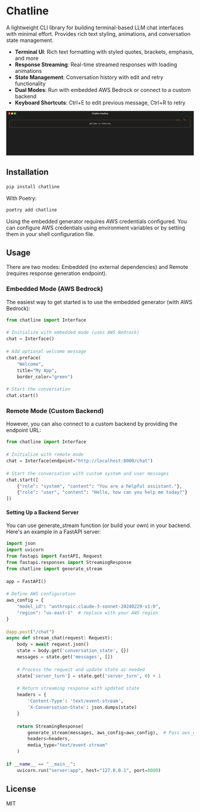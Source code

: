 # Chatline

A lightweight CLI library for building terminal-based LLM chat interfaces with minimal effort. Provides rich text styling, animations, and conversation state management.

- **Terminal UI**: Rich text formatting with styled quotes, brackets, emphasis, and more
- **Response Streaming**: Real-time streamed responses with loading animations
- **State Management**: Conversation history with edit and retry functionality
- **Dual Modes**: Run with embedded AWS Bedrock or connect to a custom backend
- **Keyboard Shortcuts**: Ctrl+E to edit previous message, Ctrl+R to retry

![](https://raw.githubusercontent.com/anotherbazeinthewall/chatline-interface/main/demo.gif)

## Installation

```bash
pip install chatline
```

With Poetry:

```bash
poetry add chatline
```

Using the embedded generator requires AWS credentials configured. You can configure AWS credentials using environment variables or by setting them in your shell configuration file.

## Usage

There are two modes: Embedded (no external dependencies) and Remote (requires response generation endpoint). 

### Embedded Mode (AWS Bedrock)

The easiest way to get started is to use the embedded generator (with AWS Bedrock):

```python
from chatline import Interface

# Initialize with embedded mode (uses AWS Bedrock)
chat = Interface()

# Add optional welcome message
chat.preface(
    "Welcome", 
    title="My App", 
    border_color="green")

# Start the conversation
chat.start()
```

### Remote Mode (Custom Backend)

However, you can also connect to a custom backend by providing the endpoint URL:

```python
from chatline import Interface

# Initialize with remote mode
chat = Interface(endpoint="http://localhost:8000/chat")

# Start the conversation with custom system and user messages
chat.start([
    {"role": "system", "content": "You are a helpful assistant."},
    {"role": "user", "content": "Hello, how can you help me today?"}
])
```

#### Setting Up a Backend Server

You can use generate_stream function (or build your own) in your backend. Here's an example in a FastAPI server:

```python
import json
import uvicorn
from fastapi import FastAPI, Request
from fastapi.responses import StreamingResponse
from chatline import generate_stream

app = FastAPI()

# Define AWS configuration
aws_config = {
    "model_id": "anthropic.claude-3-sonnet-20240229-v1:0",
    "region": "us-east-1"  # replace with your AWS region
}

@app.post("/chat")
async def stream_chat(request: Request):
    body = await request.json()
    state = body.get('conversation_state', {})
    messages = state.get('messages', [])
    
    # Process the request and update state as needed
    state['server_turn'] = state.get('server_turn', 0) + 1
    
    # Return streaming response with updated state
    headers = {
        'Content-Type': 'text/event-stream',
        'X-Conversation-State': json.dumps(state)
    }
    
    return StreamingResponse(
        generate_stream(messages, aws_config=aws_config),  # Pass aws_config to generate_stream
        headers=headers,
        media_type="text/event-stream"
    )

if __name__ == "__main__":
    uvicorn.run("server:app", host="127.0.0.1", port=8000)
```

## License

MIT